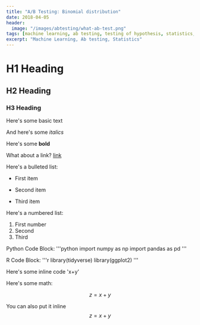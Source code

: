 ```yaml
---
title: "A/B Testing: Binomial distribution"
date: 2018-04-05
header:
  image: "/images/abtesting/what-ab-test.png"
tags: [machine learning, ab testing, testing of hypothesis, statistics, web analytics]
excerpt: "Machine Learning, Ab testing, Statistics"
---
```


# H1 Heading

## H2 Heading

### H3 Heading

Here's some basic text

And here's some *italics*

Here's some **bold**

What about a link? [link](https://github.com/statchaitya)

Here's a bulleted list:
* First item
+ Second item
- Third item

Here's a numbered list:
1. First number
2. Second
3. Third

Python Code Block:
'''python
	import numpy as np
	import pandas as pd
'''

R Code Block:
'''r
library(tidyverse)
library(ggplot2)
'''

Here's some inline code 'x+y'

Here's some math:

$$z=x+y$$

You can also put it inline $$z=x+y$$